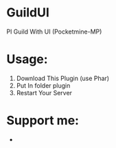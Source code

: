 # GuildUI
Pl Guild With UI (Pocketmine-MP)

# Usage:
1. Download This Plugin (use Phar)
2. Put In folder plugin
3. Restart Your Server

# Support me:
-
